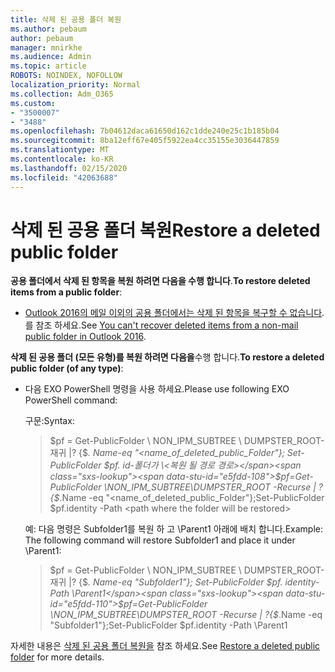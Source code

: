 ```yaml
---
title: 삭제 된 공용 폴더 복원
ms.author: pebaum
author: pebaum
manager: mnirkhe
ms.audience: Admin
ms.topic: article
ROBOTS: NOINDEX, NOFOLLOW
localization_priority: Normal
ms.collection: Adm_O365
ms.custom:
- "3500007"
- "3488"
ms.openlocfilehash: 7b04612daca61650d162c1dde240e25c1b185b04
ms.sourcegitcommit: 8ba12eff67e405f5922ea4cc35155e3036447859
ms.translationtype: MT
ms.contentlocale: ko-KR
ms.lasthandoff: 02/15/2020
ms.locfileid: "42063688"
---
```

# <a name="restore-a-deleted-public-folder"></a><span data-ttu-id="e5fdd-102">삭제 된 공용 폴더 복원</span><span class="sxs-lookup"><span data-stu-id="e5fdd-102">Restore a deleted public folder</span></span>

<span data-ttu-id="e5fdd-103">**공용 폴더에서 삭제 된 항목을 복원 하려면 다음을 수행 합니다**.</span><span class="sxs-lookup"><span data-stu-id="e5fdd-103">**To restore deleted items from a public folder**:</span></span>

- <span data-ttu-id="e5fdd-104">[Outlook 2016의 메일 이외의 공용 폴더에서는 삭제 된 항목을 복구할 수 없습니다](https://aka.ms/pfrec).를 참조 하세요.</span><span class="sxs-lookup"><span data-stu-id="e5fdd-104">See [You can't recover deleted items from a non-mail public folder in Outlook 2016](https://aka.ms/pfrec).</span></span>
 
<span data-ttu-id="e5fdd-105">**삭제 된 공용 폴더 (모든 유형)를 복원 하려면 다음을**수행 합니다.</span><span class="sxs-lookup"><span data-stu-id="e5fdd-105">**To restore a deleted public folder (of any type)**:</span></span> 

- <span data-ttu-id="e5fdd-106">다음 EXO PowerShell 명령을 사용 하세요.</span><span class="sxs-lookup"><span data-stu-id="e5fdd-106">Please use following EXO PowerShell command:</span></span>

    <span data-ttu-id="e5fdd-107">구문:</span><span class="sxs-lookup"><span data-stu-id="e5fdd-107">Syntax:</span></span>

    ><span data-ttu-id="e5fdd-108">$pf = Get-PublicFolder \ NON_IPM_SUBTREE \ DUMPSTER_ROOT-재귀 |? {$_. Name-eq "\<name_of_deleted_public_Folder"}; Set-PublicFolder $pf. id-폴더가 \<복원 될 경로 경로></span><span class="sxs-lookup"><span data-stu-id="e5fdd-108">$pf=Get-PublicFolder \NON_IPM_SUBTREE\DUMPSTER_ROOT -Recurse  | ?{$_.Name -eq "\<name_of_deleted_public_Folder"};Set-PublicFolder $pf.identity -Path \<path where the folder will be restored></span></span>

    <span data-ttu-id="e5fdd-109">예: 다음 명령은 Subfolder1를 복원 하 고 \Parent1 아래에 배치 합니다.</span><span class="sxs-lookup"><span data-stu-id="e5fdd-109">Example: The following command will restore Subfolder1 and place it under \Parent1:</span></span>

    ><span data-ttu-id="e5fdd-110">$pf = Get-PublicFolder \ NON_IPM_SUBTREE \ DUMPSTER_ROOT-재귀 |? {$_. Name-eq "Subfolder1"}; Set-PublicFolder $pf. identity-Path \Parent1</span><span class="sxs-lookup"><span data-stu-id="e5fdd-110">$pf=Get-PublicFolder \NON_IPM_SUBTREE\DUMPSTER_ROOT -Recurse | ?{$_.Name -eq "Subfolder1"};Set-PublicFolder $pf.identity -Path \Parent1</span></span>

<span data-ttu-id="e5fdd-111">자세한 내용은 [삭제 된 공용 폴더 복원을](https://docs.microsoft.com/exchange/collaboration-exo/public-folders/restore-deleted-public-folder) 참조 하세요.</span><span class="sxs-lookup"><span data-stu-id="e5fdd-111">See [Restore a deleted public folder](https://docs.microsoft.com/exchange/collaboration-exo/public-folders/restore-deleted-public-folder) for more details.</span></span>
